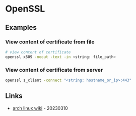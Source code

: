 # OpenSSL

## Examples

### View content of certificate from file

```bash
# view content of certificate
openssl x509 -noout -text -in <string: file_path>
```

### View content of certificate from server

```bash
openssl s_client -connect "<string: hostname_or_ip>:443"
```


## Links

* [arch linux wiki](https://wiki.archlinux.org/title/OpenSSL) - 20230310

